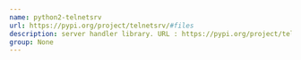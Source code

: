 ```yaml
---
name: python2-telnetsrv
url: https://pypi.org/project/telnetsrv/#files
description: server handler library. URL : https://pypi.org/project/telnetsrv/#files Groups : None
group: None
---
```


